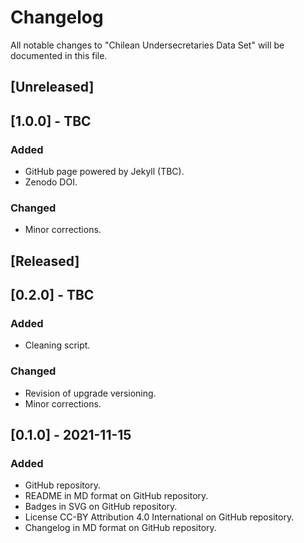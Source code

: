 # Changelog
All notable changes to "Chilean Undersecretaries Data Set" will be documented in this file.

## [Unreleased]

## [1.0.0] - TBC
### Added
- GitHub page powered by Jekyll (TBC).
- Zenodo DOI.
### Changed
- Minor corrections.

## [Released]

## [0.2.0] - TBC
### Added
- Cleaning script.
### Changed
- Revision of upgrade versioning.
- Minor corrections.

## [0.1.0] - 2021-11-15
### Added
- GitHub repository.
- README in MD format on GitHub repository.
- Badges in SVG on GitHub repository.
- License CC-BY Attribution 4.0 International on GitHub repository.
- Changelog in MD format on GitHub repository.